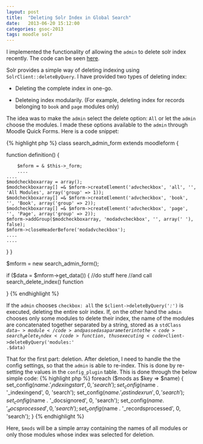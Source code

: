 ```yaml
---
layout: post
title:  "Deleting Solr Index in Global Search"
date:   2013-06-20 15:12:00
categories: gsoc-2013
tags: moodle solr
---
```


I implemented the functionality of allowing the <code>admin</code> to delete solr index recently. The code can be seen [here][code-link].

Solr provides a simple way of deleting indexing using <code>SolrClient::deleteByQuery</code>. I have provided two types of deleting index:

- Deleting the complete index in one-go.

- Deleteing index modularily. (For example, deleting index for records belonging to <code>book</code> and <code>page</code> modules only)

The idea was to make the <code>admin</code> select the delete option: <code>All</code> or let the <code>admin</code> choose the modules. I made these options available to the <code>admin</code> through Moodle Quick Forms. Here is a code snippet:

{% highlight php %}
class search_admin_form extends moodleform {
 
  function definition() {
 
    	$mform = & $this->_form;
    	....
	....
	$modcheckboxarray = array();
	$modcheckboxarray[] =& $mform->createElement('advcheckbox', 'all', '', 'All Modules', array('group' => 1));
	$modcheckboxarray[] =& $mform->createElement('advcheckbox', 'book', '', 'Book', array('group' => 2));
	$modcheckboxarray[] =& $mform->createElement('advcheckbox', 'page', '', 'Page', array('group' => 2));
	$mform->addGroup($modcheckboxarray, 'modadvcheckbox', '', array(' '), false);
	$mform->closeHeaderBefore('modadvcheckbox');
	....
	....
  }
}
 
$mform = new search_admin_form();
 
if ($data = $mform->get_data()) {
  //do stuff here
  //and call search_delete_index() function
 
}
{% endhighlight %}

If the <code>admin</code> chooses <code>checkbox: all</code> the <code>$client->deleteByQuery('*:*')</code> is executed, deleting the entire solr index.
If, on the other hand the <code>admin</code> chooses only some modules to delete their index, the name of the modules are concatenated together separated by a string, stored as a <code>stdClass $data->module</code> and passed as a parameter into the <code>search_delete_index</code> function, thus executing <code>$client->deleteByQuery('modules:' .$data)</code>

That for the first part: deletion.
After deletion, I need to handle the the config settings, so that the <code>admin</code> is able to re-index. This is done by re-setting the values in the <code>config_plugin</code> table. This is done through the below simple code:
{% highlight php %}
foreach ($mods as $key => $name) {
        set_config($name . '_indexingstart', 0, 'search');
        set_config($name . '_indexingend', 0, 'search');
        set_config($name . '_lastindexrun', 0, 'search');
        set_config($name . '_docsignored', 0, 'search');
        set_config($name . '_docsprocessed', 0, 'search');
        set_config($name . '_recordsprocessed', 0, 'search');
}
{% endhighlight %}

Here, <code>$mods</code> will be a simple array containing the names of all modules or only those modules whose index was selected for deletion.

[code-link]: https://github.com/prateeksachan/moodle/blob/gs2/search/lib.php#L170"